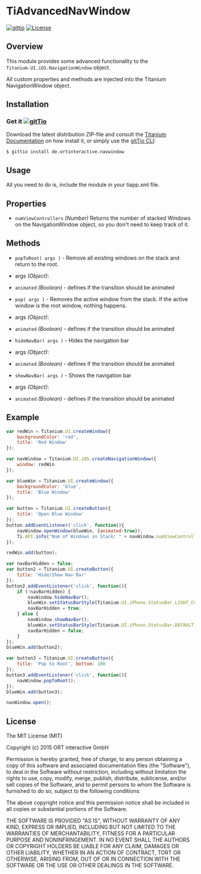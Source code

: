# TiAdvancedNavWindow

[![gittio](http://img.shields.io/badge/gittio-1.0.0-00B4CC.svg)](http://gitt.io/component/de.ortinteractive.navwindow)
[![License](http://img.shields.io/badge/license-MIT-orange.svg)](http://mit-license.org)


## Overview

This module provides some advanced functionality to the `Titanium.UI.iOS.NavigationWindow` object.

All custom properties and methods are injected into the Titanium NavigationWindow object. 


## Installation
### Get it [![gitTio](http://gitt.io/badge.png)](http://gitt.io/component/de.ortinteractive.navwindow)
Download the latest distribution ZIP-file and consult the [Titanium Documentation](http://docs.appcelerator.com/titanium/latest/#!/guide/Using_a_Module) on how install it, or simply use the [gitTio CLI](http://gitt.io/cli):

`$ gittio install de.ortinteractive.navwindow`

## Usage
All you need to do is, include the module in your tiapp.xml file.


## Properties

* `numViewControllers` _(Number)_ Returns the number of stacked Windows on the NavigationWindow object, so you don't need to keep track of it.

## Methods

* `popToRoot( args )` - Remove all existing windows on the stack and return to the root.
* args _(Object)_:
* `animated` _(Boolean)_ - defines if the transition should be animated

* `pop( args )` - Removes the active window from the stack. If the active window is the root window, nothing happens.
* args _(Object)_:
* `animated` _(Boolean)_ - defines if the transition should be animated

* `hideNavBar( args )` - Hides the navigation bar
* args _(Object)_:
* `animated` _(Boolean)_ - defines if the transition should be animated


* `showNavBar( args )` - Shows the navigation bar
* args _(Object)_:
* `animated` _(Boolean)_ - defines if the transition should be animated

## Example
```javascript
var redWin = Titanium.UI.createWindow({
    backgroundColor: 'red',
    title: 'Red Window'
});

var navWindow = Titanium.UI.iOS.createNavigationWindow({
    window: redWin
});

var blueWin = Titanium.UI.createWindow({
    backgroundColor: 'blue',
    title: 'Blue Window'
});

var button = Titanium.UI.createButton({
    title: 'Open Blue Window'
});
button.addEventListener('click', function(){
    navWindow.openWindow(blueWin, {animated:true});
    Ti.API.info("Num of Windows in Stack: " + navWindow.numViewControllers);
});

redWin.add(button);

var navBarHidden = false;
var button2 = Titanium.UI.createButton({
    title: 'Hide/Show Nav Bar'
});
button2.addEventListener('click', function(){
    if (!navBarHidden) {
        navWindow.hideNavBar();
        blueWin.setStatusBarStyle(Titanium.UI.iPhone.StatusBar.LIGHT_CONTENT);
        navBarHidden = true;
    } else {
        navWindow.showNavBar();
        blueWin.setStatusBarStyle(Titanium.UI.iPhone.StatusBar.DEFAULT);
        navBarHidden = false;
    }
});
blueWin.add(button2);

var button3 = Titanium.UI.createButton({
    title: 'Pop to Root', bottom: 100
});
button3.addEventListener('click', function(){
    navWindow.popToRoot();
});
blueWin.add(button3);

navWindow.open();
```

## License

The MIT License (MIT)

Copyright (c) 2015 ORT interactive GmbH


Permission is hereby granted, free of charge, to any person obtaining a copy
of this software and associated documentation files (the "Software"), to deal
in the Software without restriction, including without limitation the rights
to use, copy, modify, merge, publish, distribute, sublicense, and/or sell
copies of the Software, and to permit persons to whom the Software is
furnished to do so, subject to the following conditions:

The above copyright notice and this permission notice shall be included in
all copies or substantial portions of the Software.

THE SOFTWARE IS PROVIDED "AS IS", WITHOUT WARRANTY OF ANY KIND, EXPRESS OR
IMPLIED, INCLUDING BUT NOT LIMITED TO THE WARRANTIES OF MERCHANTABILITY,
FITNESS FOR A PARTICULAR PURPOSE AND NONINFRINGEMENT. IN NO EVENT SHALL THE
AUTHORS OR COPYRIGHT HOLDERS BE LIABLE FOR ANY CLAIM, DAMAGES OR OTHER
LIABILITY, WHETHER IN AN ACTION OF CONTRACT, TORT OR OTHERWISE, ARISING FROM,
OUT OF OR IN CONNECTION WITH THE SOFTWARE OR THE USE OR OTHER DEALINGS IN
THE SOFTWARE.
